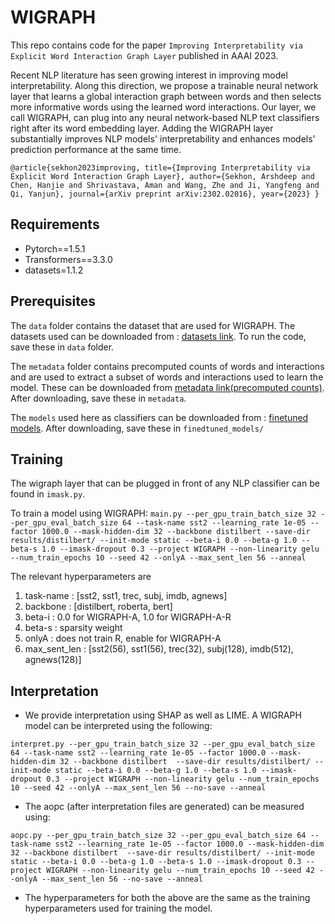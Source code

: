 # WIGRAPH
This repo contains code for the paper ``Improving Interpretability via Explicit Word Interaction Graph Layer`` published in AAAI 2023. 

Recent NLP literature has seen growing interest in improving model interpretability. Along this direction, we propose a trainable neural network layer that learns a global interaction graph between words and then selects more informative words using the learned word interactions. Our layer, we call WIGRAPH, can plug into any neural network-based NLP text classifiers right after its word embedding layer. Adding the WIGRAPH layer substantially improves NLP models' interpretability and enhances models' prediction performance at the same time.

``
@article{sekhon2023improving,
  title={Improving Interpretability via Explicit Word Interaction Graph Layer},
  author={Sekhon, Arshdeep and Chen, Hanjie and Shrivastava, Aman and Wang, Zhe and Ji, Yangfeng and Qi, Yanjun},
  journal={arXiv preprint arXiv:2302.02016},
  year={2023}
}
``

## Requirements 
- Pytorch==1.5.1
- Transformers==3.3.0
- datasets=1.1.2
## Prerequisites

The `data` folder contains the dataset that are used for WIGRAPH. 
The datasets used can be downloaded from : [datasets link](https://drive.google.com/file/d/1id1F7N9vXbpL3Y8Omhq2zosT_MTxOT8A/view?usp=share_link). To run the code, save these in `data` folder.

The `metadata` folder contains precomputed counts of words and interactions and are used to extract a subset of words and interactions used to learn the model. These can be downloaded from [metadata link(precomputed counts)](https://drive.google.com/file/d/1CDQUYJZ7CV_33OU9Or-Q17E2wiCh6o0z/view?usp=share_link). After downloading, save these in `metadata`. 

The `models` used here as classifiers can be downloaded from : [finetuned models](https://drive.google.com/file/d/1id1F7N9vXbpL3Y8Omhq2zosT_MTxOT8A/view?usp=share_link). After downloading, save these in `finedtuned_models/`

## Training 

The wigraph layer that can be plugged in front of any NLP classifier can be found in `imask.py`. 

To train a model using WIGRAPH:
``
main.py --per_gpu_train_batch_size 32 --per_gpu_eval_batch_size 64 --task-name sst2 --learning_rate 1e-05 --factor 1000.0 --mask-hidden-dim 32 --backbone distilbert --save-dir results/distilbert/ --init-mode static --beta-i 0.0 --beta-g 1.0 --beta-s 1.0 --imask-dropout 0.3 --project WIGRAPH --non-linearity gelu --num_train_epochs 10 --seed 42 --onlyA --max_sent_len 56 --anneal
``

The relevant hyperparameters are 
1. task-name : [sst2, sst1, trec, subj, imdb, agnews]
2. backbone : [distilbert, roberta, bert] 
3. beta-i : 0.0 for WIGRAPH-A, 1.0 for WIGRAPH-A-R
4. beta-s : sparsity weight
5. onlyA : does not train R, enable for WIGRAPH-A
5. max_sent_len : [sst2(56), sst1(56), trec(32), subj(128), imdb(512), agnews(128)]

## Interpretation

- We provide interpretation using SHAP as well as LIME. A WIGRAPH model can be interpreted using the following:

 ``
interpret.py --per_gpu_train_batch_size 32 --per_gpu_eval_batch_size 64 --task-name sst2 --learning_rate 1e-05 --factor 1000.0 --mask-hidden-dim 32 --backbone distilbert  --save-dir results/distilbert/ --init-mode static --beta-i 0.0 --beta-g 1.0 --beta-s 1.0 --imask-dropout 0.3 --project WIGRAPH --non-linearity gelu --num_train_epochs 10 --seed 42 --onlyA --max_sent_len 56 --no-save --anneal
``

- The aopc (after interpretation files are generated) can be measured using:

``
aopc.py --per_gpu_train_batch_size 32 --per_gpu_eval_batch_size 64 --task-name sst2 --learning_rate 1e-05 --factor 1000.0 --mask-hidden-dim 32 --backbone distilbert  --save-dir results/distilbert/ --init-mode static --beta-i 0.0 --beta-g 1.0 --beta-s 1.0 --imask-dropout 0.3 --project WIGRAPH --non-linearity gelu --num_train_epochs 10 --seed 42 --onlyA --max_sent_len 56 --no-save --anneal
``

- The hyperparameters for both the above are the same as the training hyperparameters used for training the model.
